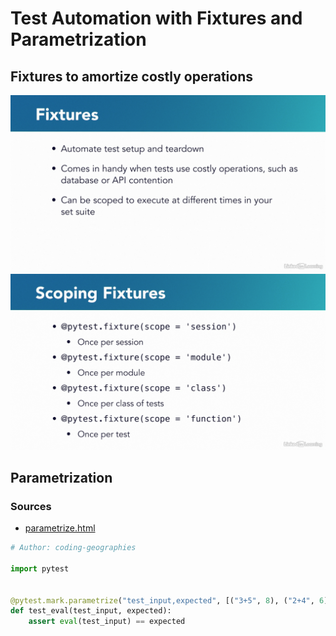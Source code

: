 # Test Automation with Fixtures and Parametrization

## Fixtures to amortize costly operations

![img.png](images/fixtures.png)
![img.png](images/scoping-fixtures.png)

## Parametrization

### Sources

* [parametrize.html](https://docs.pytest.org/en/6.2.x/parametrize.html)

```python
# Author: coding-geographies

import pytest


@pytest.mark.parametrize("test_input,expected", [("3+5", 8), ("2+4", 6), ("6*9", 54)])
def test_eval(test_input, expected):
    assert eval(test_input) == expected
```
